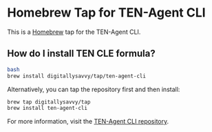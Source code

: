 # Homebrew Tap for TEN-Agent CLI

This is a [Homebrew](https://brew.sh) tap for the TEN-Agent CLI.

## How do I install TEN CLE formula?

```bash
bash
brew install digitallysavvy/tap/ten-agent-cli
```

Alternatively, you can tap the repository first and then install:

```bash
brew tap digitallysavvy/tap
brew install ten-agent-cli
```

For more information, visit the [TEN-Agent CLI repository](https://github.com/digitallysavvy/ten-agent-cli).
